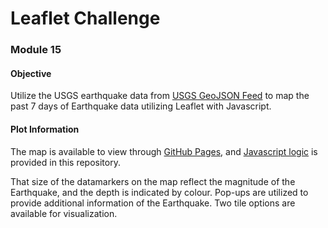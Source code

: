 # Leaflet Challenge 
### Module 15

#### Objective
Utilize the USGS earthquake data from [USGS GeoJSON Feed](https://earthquake.usgs.gov/earthquakes/feed/v1.0/geojson.php) to map the past 7 days of Earthquake data utilizing Leaflet with Javascript.  

#### Plot Information
The map is available to view through [GitHub Pages](https://stephanielabelle.github.io/leaflet-challenge/), and [Javascript logic](static/js/logic.js) is provided in this repository.

That size of the datamarkers on the map reflect the magnitude of the Earthquake, and the depth is indicated by colour.  Pop-ups are utilized to provide additional information of the Earthquake.  Two tile options are available for visualization.
